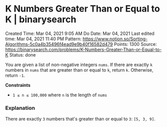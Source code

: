 # K Numbers Greater Than or Equal to K | binarysearch

Created Time: Mar 04, 2021 9:05 AM
Do Date: Mar 04, 2021
Last edited time: Mar 04, 2021 11:40 PM
Pattern: https://www.notion.so/Sorting-Algorithms-5c0a4b35496f4ead9e9b40f16582d479
Points: 1300
Source: https://binarysearch.com/problems/K-Numbers-Greater-Than-or-Equal-to-K
Status: done

You are given a list of non-negative integers `nums`. If there are exactly `k` numbers in `nums` that are greater than or equal to `k`, return `k`. Otherwise, return `-1`.

**Constraints**

- `1 ≤ n ≤ 100,000` where `n` is the length of `nums`

### **Explanation**

There are exactly `3` numbers that's greater than or equal to `3`: `[5, 3, 9]`.